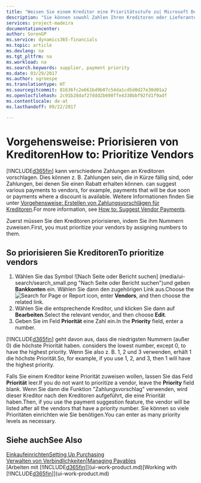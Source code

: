 ```yaml
---
title: "Weisen Sie einem Kreditor eine Prioritätsstufe zu| Microsoft Docs"
description: "Sie können sowohl Zahlen Ihren Kreditoren oder Lieferanten zuweisen, um sie zu priorisieren und Zahlungsvorschläge in Financials zu erleichtern."
services: project-madeira
documentationcenter: 
author: SorenGP
ms.service: dynamics365-financials
ms.topic: article
ms.devlang: na
ms.tgt_pltfrm: na
ms.workload: na
ms.search.keywords: supplier, payment priority
ms.date: 03/29/2017
ms.author: sgroespe
ms.translationtype: HT
ms.sourcegitcommit: 81636fc2e661bd9b07c54da1cd5d0d27e30d01a2
ms.openlocfilehash: 2c91b28daf27ddd2b698ffe4338bbf92fd1f9adf
ms.contentlocale: de-at
ms.lasthandoff: 09/22/2017

---
```

# <a name="how-to-prioritize-vendors"></a><span data-ttu-id="34429-103">Vorgehensweise: Priorisieren von Kreditoren</span><span class="sxs-lookup"><span data-stu-id="34429-103">How to: Prioritize Vendors</span></span>
[!INCLUDE[d365fin](includes/d365fin_md.md)]<span data-ttu-id="34429-104"> kann verschiedene Zahlungen an Kreditoren vorschlagen. Dies können z. B. Zahlungen sein, die in Kürze fällig sind, oder Zahlungen, bei denen Sie einen Rabatt erhalten können.</span><span class="sxs-lookup"><span data-stu-id="34429-104"> can suggest various payments to vendors, for example, payments that will be due soon or payments where a discount is available.</span></span> <span data-ttu-id="34429-105">Weitere Informationen finden Sie unter [Vorgehensweise: Erstellen von Zahlungsvorschlägen für Kreditoren](payables-how-suggest-vendor-payments.md).</span><span class="sxs-lookup"><span data-stu-id="34429-105">For more information, see [How to: Suggest Vendor Payments](payables-how-suggest-vendor-payments.md).</span></span>

<span data-ttu-id="34429-106">Zuerst müssen Sie den Kreditoren priorisieren, indem Sie ihm Nummern zuweisen.</span><span class="sxs-lookup"><span data-stu-id="34429-106">First, you must prioritize your vendors by assigning numbers to them.</span></span>

## <a name="to-prioritize-vendors"></a><span data-ttu-id="34429-107">So priorisieren Sie Kreditoren</span><span class="sxs-lookup"><span data-stu-id="34429-107">To prioritize vendors</span></span>
1. <span data-ttu-id="34429-108">Wählen Sie das Symbol ![Nach Seite oder Bericht suchen] (media/ui-search/search_small.png "Nach Seite oder Bericht suchen")und geben **Bankkonten** ein. Wählen Sie dann den zugehörigen Link aus.</span><span class="sxs-lookup"><span data-stu-id="34429-108">Choose the ![Search for Page or Report](media/ui-search/search_small.png "Search for Page or Report icon") icon, enter **Vendors**, and then choose the related link.</span></span>
2. <span data-ttu-id="34429-109">Wählen Sie die entsprechende Kreditor, und klicken Sie dann auf **Bearbeiten**.</span><span class="sxs-lookup"><span data-stu-id="34429-109">Select the relevant vendor, and then choose **Edit**.</span></span>
3. <span data-ttu-id="34429-110">Geben Sie im Feld **Priorität** eine Zahl ein.</span><span class="sxs-lookup"><span data-stu-id="34429-110">In the **Priority** field, enter a number.</span></span>

[!INCLUDE[d365fin](includes/d365fin_md.md)]<span data-ttu-id="34429-111"> geht davon aus, dass die niedrigsten Nummern (außer 0) die höchste Priorität haben.</span><span class="sxs-lookup"><span data-stu-id="34429-111"> considers the lowest number, except 0, to have the highest priority.</span></span> <span data-ttu-id="34429-112">Wenn Sie also z. B. 1, 2 und 3 verwenden, erhält 1 die höchste Priorität.</span><span class="sxs-lookup"><span data-stu-id="34429-112">So, for example, if you use 1, 2, and 3, then 1 will have the highest priority.</span></span>

<span data-ttu-id="34429-113">Falls Sie einem Kreditor keine Priorität zuweisen wollen, lassen Sie das Feld **Priorität** leer.</span><span class="sxs-lookup"><span data-stu-id="34429-113">If you do not want to prioritize a vendor, leave the **Priority** field blank.</span></span> <span data-ttu-id="34429-114">Wenn Sie dann die Funktion "Zahlungsvorschlag" verwenden, wird dieser Kreditor nach den Kreditoren aufgeführt, die eine Priorität haben.</span><span class="sxs-lookup"><span data-stu-id="34429-114">Then, if you use the payment suggestion feature, the vendor will be listed after all the vendors that have a priority number.</span></span> <span data-ttu-id="34429-115">Sie können so viele Prioritäten einrichten wie Sie benötigen.</span><span class="sxs-lookup"><span data-stu-id="34429-115">You can enter as many priority levels as necessary.</span></span>

## <a name="see-also"></a><span data-ttu-id="34429-116">Siehe auch</span><span class="sxs-lookup"><span data-stu-id="34429-116">See Also</span></span>
[<span data-ttu-id="34429-117">Einkaufeinrichten</span><span class="sxs-lookup"><span data-stu-id="34429-117">Setting Up Purchasing</span></span>](purchasing-setup-purchasing.md)  
[<span data-ttu-id="34429-118">Verwalten von Verbindlichkeiten|</span><span class="sxs-lookup"><span data-stu-id="34429-118">Managing Payables</span></span>](payables-manage-payables.md)  
<span data-ttu-id="34429-119">[Arbeiten mit [!INCLUDE[d365fin](includes/d365fin_md.md)]](ui-work-product.md)</span><span class="sxs-lookup"><span data-stu-id="34429-119">[Working with [!INCLUDE[d365fin](includes/d365fin_md.md)]](ui-work-product.md)</span></span>

